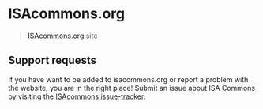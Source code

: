 # ISAcommons.org

> [ISAcommons.org](http://www.isacommons.org) site

## Support requests

If you have want to be added to isacommons.org or report a problem with the website, you are in the right place! Submit an issue about ISA Commons by visiting the [ISAcommons issue-tracker](https://github.com/ISAcommons/ISAcommons.github.io/issues).
